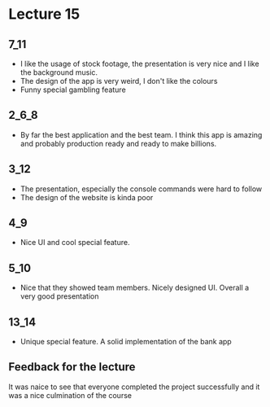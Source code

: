 # Lecture 15

## 7_11
* I like the usage of stock footage, the presentation is very nice and I like the background music.
* The design of the app is very weird, I don't like the colours
* Funny special gambling feature

## 2_6_8
* By far the best application and the best team. I think this app is amazing and probably production ready and ready to make billions. 

## 3_12
* The presentation, especially the console commands were hard to follow
* The design of the website is kinda poor

## 4_9
* Nice UI and cool special feature.

## 5_10
* Nice that they showed team members. Nicely designed UI. Overall a very good presentation

## 13_14
* Unique special feature. A solid implementation of the bank app

## Feedback for the lecture
It was naice to see that everyone completed the project successfully and it was a nice culmination of the course



